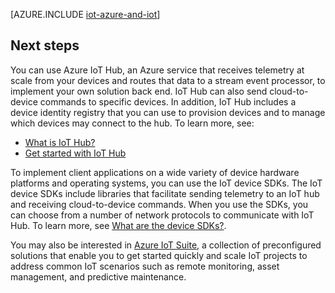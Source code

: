 <properties
 pageTitle="Azure solutions for Internet of Things | Microsoft Azure"
 description="A overview of IoT on Azure including a sample solution architecture and how it relates to Azure IoT Hub, device SDKs, and preconfigured solutions"
 services="iot-hub"
 documentationCenter=""
 authors="dominicbetts"
 manager="timlt"
 editor=""/>

<tags
 ms.service="iot-hub"
 ms.devlang="na"
 ms.topic="article"
 ms.tgt_pltfrm="na"
 ms.workload="na"
 ms.date="11/05/2015"
 ms.author="dobett"/>

[AZURE.INCLUDE [iot-azure-and-iot](../../includes/iot-azure-and-iot.md)]

## Next steps

You can use Azure IoT Hub, an Azure service that receives telemetry at scale from your devices and routes that data to a stream event processor, to implement your own solution back end. IoT Hub can also send cloud-to-device commands to specific devices. In addition, IoT Hub includes a device identity registry that you can use to provision devices and to manage which devices may connect to the hub. To learn more, see:

- [What is IoT Hub?][lnk-iot-hub]
- [Get started with IoT Hub][lnk-getstarted]

To implement client applications on a wide variety of device hardware platforms and operating systems, you can use the IoT device SDKs. The IoT device SDKs include libraries that facilitate sending telemetry to an IoT hub and receiving cloud-to-device commands. When you use the SDKs, you can choose from a number of network protocols to communicate with IoT Hub. To learn more, see [What are the device SDKs?][lnk-device-sdks].

You may also be interested in [Azure IoT Suite][lnk-iot-suite], a collection of preconfigured solutions that enable you to get started quickly and scale IoT projects to address common IoT scenarios such as remote monitoring, asset management, and predictive maintenance.

[lnk-getstarted]: iot-hub-csharp-csharp-getstarted.md
[lnk-device-sdks]: https://github.com/Azure/azure-iot-sdks/blob/master/readme.md
[lnk-iot-hub]: iot-hub-what-is-iot-hub.md
[lnk-iot-suite]: http://azure.microsoft.com/solutions/iot/
[lnk-iotdev]: https://azure.microsoft.com/develop/iot/

